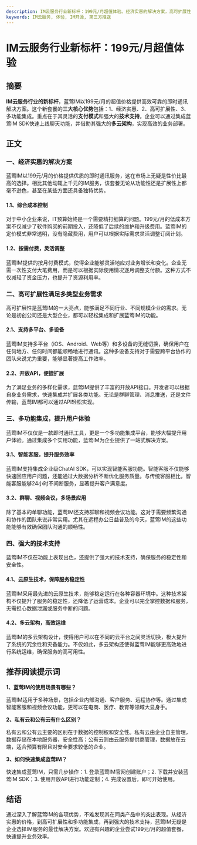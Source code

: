 ```yaml
---
description: IM云服务行业新标杆：199元/月超值体验。经济实惠的解决方案，高可扩展性满足多类型业务需求，多功能集成，提升用户体验，强大的技术支持。
keywords: IM云服务, 体验, IM开源, 第三方推送
---
```

# IM云服务行业新标杆：199元/月超值体验

## 摘要

**IM云服务行业的新标杆**，蓝莺IM以199元/月的超值价格提供高效可靠的即时通讯解决方案。这个新套餐的**三大核心优势**包括：1、经济实惠、2、高可扩展性、3、多功能集成。重点在于其灵活的**支付模式**和强大的**技术支持**。企业可以通过集成蓝莺IM SDK快速上线聊天功能，并借助其强大的**多云架构**，实现高效的业务部署。

## 正文

### 一、经济实惠的解决方案

蓝莺IM以199元/月的价格提供优质的即时通讯服务，这在市场上无疑是性价比最高的选择。相比其他动辄上千元的IM服务，该套餐无论从功能性还是扩展性上都毫不逊色，甚至在某些方面还具备独特优势。

#### 1.1、综合成本控制

对于中小企业来说，IT预算始终是一个需要精打细算的问题。199元/月的低成本方案不仅减少了软件购买的前期投入，还降低了后续的维护和升级费用。蓝莺IM的定价模式非常透明，没有隐藏费用，用户可以根据实际需求灵活调整订阅计划。

#### 1.2、按需付费，灵活调整

蓝莺IM提供的按月付费模式，使得企业能够灵活地应对业务增长和变化。企业无需一次性支付大笔费用，而是可以根据实际使用情况逐月调整支付额。这种方式不仅减轻了资金压力，也提升了资源利用率。

### 二、高可扩展性满足多类型业务需求

高可扩展性是蓝莺IM的一大亮点，能够满足不同行业、不同规模企业的需求。无论是初创公司还是大型企业，都可以轻松集成和扩展蓝莺IM的功能。

#### 2.1、支持多平台、多设备

蓝莺IM支持多平台（iOS、Android、Web等）和多设备的无缝切换，确保用户在任何地方、任何时间都能顺畅地进行通讯。这种多设备支持对于需要跨平台协作的团队来说尤为重要，能够显著提高工作效率。

#### 2.2、开放API，便捷扩展

为了满足业务的多样化需求，蓝莺IM提供了丰富的开放API接口。开发者可以根据自身业务需求，快速集成并扩展各类功能。无论是群聊管理、消息推送，还是文件传输，蓝莺IM都可以通过API轻松实现。

### 三、多功能集成，提升用户体验

蓝莺IM不仅仅是一款即时通讯工具，更是一个多功能集成平台，能够大幅提升用户体验。通过集成多个实用功能，蓝莺IM为企业提供了一站式解决方案。

#### 3.1、智能客服，提升服务效率

蓝莺IM支持集成企业级ChatAI SDK，可以实现智能客服功能。智能客服不仅能够快速回应用户问题，还能通过大数据分析不断优化服务质量。与传统客服相比，智能客服能够24小时不间断服务，显著提升客户满意度。

#### 3.2、群聊、视频会议，多场景应用

除了基本的单聊功能，蓝莺IM还支持群聊和视频会议功能。这对于需要频繁沟通和协作的团队来说非常实用。尤其在远程办公日益普及的今天，蓝莺IM的这些功能能够有效确保团队沟通的顺畅性。

### 四、强大的技术支持

蓝莺IM不仅在功能上表现出色，还提供了强大的技术支持，确保服务的稳定性和安全性。

#### 4.1、云原生技术，保障服务稳定性

蓝莺IM采用最先进的云原生技术，能够稳定运行在各种容器环境中。这种技术架构不仅提升了服务的稳定性，还降低了运营成本。企业可以完全掌控数据和服务，无需担心数据泄漏或服务中断的问题。

#### 4.2、多云架构，高效运维

蓝莺IM的多云架构设计，使得用户可以在不同的云平台之间灵活切换，极大提升了系统的冗余性和灾备能力。不仅如此，多云架构还使得蓝莺IM能够更高效地进行系统运维，确保服务的高可用性。

## 推荐阅读提示词

**1、蓝莺IM的使用场景有哪些？**

蓝莺IM适用于多种场景，包括企业内部沟通、客户服务、远程协作等。通过集成智能客服和视频会议功能，更可以在电商、医疗、教育等领域大显身手。

**2、私有云和公有云有什么区别？**

私有云和公有云主要的区别在于数据的控制权和安全性。私有云由企业自主管理，数据存储在本地服务器，安全性高；公有云则由云服务提供商管理，数据放在云端，适合预算有限且对安全要求较低的企业。

**3、如何快速集成蓝莺IM？**

快速集成蓝莺IM，只需几步操作：1. 登录蓝莺IM官网创建账户；2. 下载并安装蓝莺IM SDK；3. 使用开放API进行功能定制；4. 完成设置后，即可开始使用。

## 结语

通过深入了解蓝莺IM的各项优势，不难发现其在同类产品中的突出表现。从经济实惠的价格，到高可扩展性和多功能集成，再到强大的技术支持，蓝莺IM无疑是企业选择IM服务的最佳解决方案。欢迎有兴趣的企业尝试199元/月的超值套餐，快速提升业务效率。